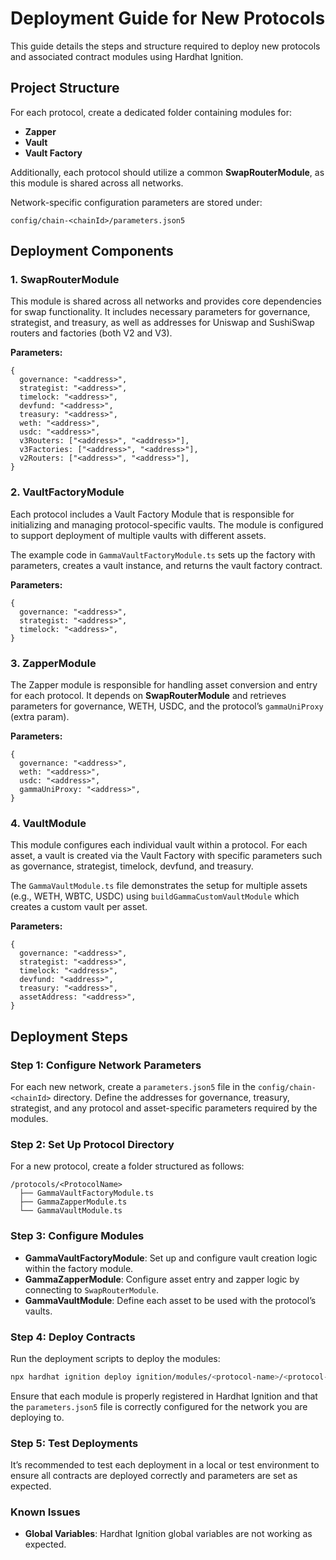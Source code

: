 # Deployment Guide for New Protocols

This guide details the steps and structure required to deploy new protocols and associated contract modules using Hardhat Ignition.

## Project Structure

For each protocol, create a dedicated folder containing modules for:

- **Zapper**
- **Vault**
- **Vault Factory**

Additionally, each protocol should utilize a common **SwapRouterModule**, as this module is shared across all networks.

Network-specific configuration parameters are stored under:

```
config/chain-<chainId>/parameters.json5
```

## Deployment Components

### 1. **SwapRouterModule**

This module is shared across all networks and provides core dependencies for swap functionality. It includes necessary parameters for governance, strategist, and treasury, as well as addresses for Uniswap and SushiSwap routers and factories (both V2 and V3).

**Parameters:**

```json5
{
  governance: "<address>",
  strategist: "<address>",
  timelock: "<address>",
  devfund: "<address>",
  treasury: "<address>",
  weth: "<address>",
  usdc: "<address>",
  v3Routers: ["<address>", "<address>"],
  v3Factories: ["<address>", "<address>"],
  v2Routers: ["<address>", "<address>"],
}
```

### 2. **VaultFactoryModule**

Each protocol includes a Vault Factory Module that is responsible for initializing and managing protocol-specific vaults. The module is configured to support deployment of multiple vaults with different assets.

The example code in `GammaVaultFactoryModule.ts` sets up the factory with parameters, creates a vault instance, and returns the vault factory contract.

**Parameters:**

```json5
{
  governance: "<address>",
  strategist: "<address>",
  timelock: "<address>",
}
```

### 3. **ZapperModule**

The Zapper module is responsible for handling asset conversion and entry for each protocol. It depends on **SwapRouterModule** and retrieves parameters for governance, WETH, USDC, and the protocol’s `gammaUniProxy` (extra param).

**Parameters:**

```json5
{
  governance: "<address>",
  weth: "<address>",
  usdc: "<address>",
  gammaUniProxy: "<address>",
}
```

### 4. **VaultModule**

This module configures each individual vault within a protocol. For each asset, a vault is created via the Vault Factory with specific parameters such as governance, strategist, timelock, devfund, and treasury.

The `GammaVaultModule.ts` file demonstrates the setup for multiple assets (e.g., WETH, WBTC, USDC) using `buildGammaCustomVaultModule` which creates a custom vault per asset.

**Parameters:**

```json5
{
  governance: "<address>",
  strategist: "<address>",
  timelock: "<address>",
  devfund: "<address>",
  treasury: "<address>",
  assetAddress: "<address>",
}
```

## Deployment Steps

### Step 1: Configure Network Parameters

For each new network, create a `parameters.json5` file in the `config/chain-<chainId>` directory. Define the addresses for governance, treasury, strategist, and any protocol and asset-specific parameters required by the modules.

### Step 2: Set Up Protocol Directory

For a new protocol, create a folder structured as follows:

```
/protocols/<ProtocolName>
  ├── GammaVaultFactoryModule.ts
  ├── GammaZapperModule.ts
  └── GammaVaultModule.ts
```

### Step 3: Configure Modules

- **GammaVaultFactoryModule**: Set up and configure vault creation logic within the factory module.
- **GammaZapperModule**: Configure asset entry and zapper logic by connecting to `SwapRouterModule`.
- **GammaVaultModule**: Define each asset to be used with the protocol’s vaults.

### Step 4: Deploy Contracts

Run the deployment scripts to deploy the modules:

```bash
npx hardhat ignition deploy ignition/modules/<protocol-name>/<protocol-name>VaultModule.ts --parameters ignition/config/chain-<chainId>/parameters.json5 --network <network-name> --verify
```

Ensure that each module is properly registered in Hardhat Ignition and that the `parameters.json5` file is correctly configured for the network you are deploying to.

### Step 5: Test Deployments

It’s recommended to test each deployment in a local or test environment to ensure all contracts are deployed correctly and parameters are set as expected.

### Known Issues

- **Global Variables**: Hardhat Ignition global variables are not working as expected.
